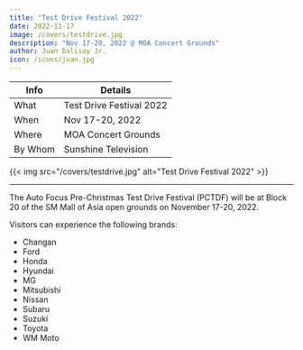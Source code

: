```yaml
---
title: "Test Drive Festival 2022"
date: 2022-11-17
image: /covers/testdrive.jpg
description: "Nov 17-20, 2022 @ MOA Concert Grounds"
author: Juan Dalisay Jr.
icon: /icons/juan.jpg
---
```



Info | Details 
--- | ---
What | Test Drive Festival 2022
When | Nov 17-20, 2022
Where | MOA Concert Grounds
By Whom | Sunshine Television

{{< img src="/covers/testdrive.jpg" alt="Test Drive Festival 2022" >}}

---

The Auto Focus Pre-Christmas Test Drive Festival (PCTDF) will be at Block 20 of the SM Mall of Asia open grounds on November 17-20, 2022. 

Visitors can experience the following brands:

- Changan
- Ford
- Honda
- Hyundai
- MG
- Mitsubishi
- Nissan
- Subaru
- Suzuki
- Toyota
- WM Moto

